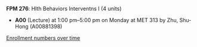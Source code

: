 **FPM 276**: Hlth Behaviors Interventns I (4 units)

- **A00** (Lecture) at 1:00 pm–5:00 pm on Monday at MET 313 by Zhu, Shu-Hong (A00881398)

[Enrollment numbers over time](./FPM276.tsv)
